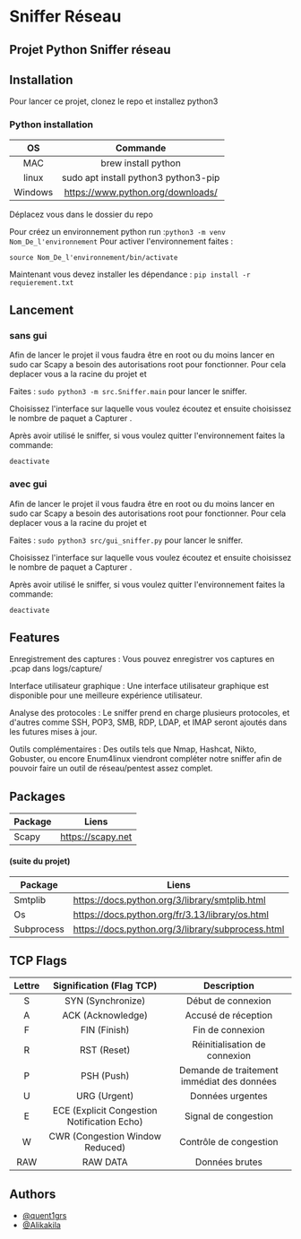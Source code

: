 
# Sniffer Réseau

## Projet Python Sniffer réseau




## Installation

Pour lancer ce projet, clonez le repo et installez python3 
### Python installation

| OS | Commande | 
|:------:|:------------------------:|
| MAC      | brew install python  |      
| linux    | sudo apt install python3 python3-pip  |      
| Windows      | https://www.python.org/downloads/        |  

Déplacez vous dans le dossier du repo 

Pour créez un environnement python run :```python3 -m venv 
Nom_De_l'environnement``` 
Pour activer l'environnement faites : 

```source Nom_De_l'environnement/bin/activate ```

Maintenant vous devez installer les dépendance : ```pip install -r requierement.txt ```

## Lancement
### sans gui 
Afin de lancer le projet il vous faudra être en root ou du moins lancer en sudo  car Scapy a besoin des autorisations root pour fonctionner.
Pour cela deplacer vous a la racine du projet et 

Faites : ``` sudo python3 -m src.Sniffer.main ``` pour lancer le sniffer.

Choisissez l'interface sur laquelle vous voulez écoutez et ensuite choisissez le nombre de paquet a Capturer .

Après avoir utilisé le sniffer, si vous voulez quitter l'environnement faites la commande:

``` deactivate ```

### avec gui 
Afin de lancer le projet il vous faudra être en root ou du moins lancer en sudo  car Scapy a besoin des autorisations root pour fonctionner.
Pour cela deplacer vous a la racine du projet et 

Faites : ``` sudo python3 src/gui_sniffer.py ``` pour lancer le sniffer.

Choisissez l'interface sur laquelle vous voulez écoutez et ensuite choisissez le nombre de paquet a Capturer .

Après avoir utilisé le sniffer, si vous voulez quitter l'environnement faites la commande:

``` deactivate ```




## Features

Enregistrement des captures : Vous pouvez enregistrer vos captures en .pcap dans logs/capture/ 

Interface utilisateur graphique : Une interface utilisateur graphique est disponible pour une meilleure expérience utilisateur.

Analyse des protocoles : Le sniffer prend en charge plusieurs protocoles, et d'autres comme SSH, POP3, SMB, RDP, LDAP, et IMAP seront ajoutés dans les futures mises à jour.

Outils complémentaires : Des outils tels que Nmap, Hashcat, Nikto, Gobuster, ou encore Enum4linux viendront compléter notre sniffer afin de pouvoir faire un outil de réseau/pentest assez complet.

## Packages
| Package             | Liens                                              
| ----------------- | ------------------------------------------------------------------ |
Scapy |https://scapy.net

#### (suite du projet)
| Package             | Liens                                              
| ----------------- | ------------------------------------------------------------------ |
| Smtplib |https://docs.python.org/3/library/smtplib.html|
| Os |https://docs.python.org/fr/3.13/library/os.html|
| Subprocess|https://docs.python.org/3/library/subprocess.html|

## TCP Flags

| Lettre | Signification (Flag TCP) | Description |
|:------:|:------------------------:|:-----------:|
| S      | SYN (Synchronize)         | Début de connexion |
| A      | ACK (Acknowledge)         | Accusé de réception |
| F      | FIN (Finish)              | Fin de connexion |
| R      | RST (Reset)               | Réinitialisation de connexion |
| P      | PSH (Push)                | Demande de traitement immédiat des données |
| U      | URG (Urgent)              | Données urgentes |
| E      | ECE (Explicit Congestion Notification Echo) | Signal de congestion |
| W      | CWR (Congestion Window Reduced) | Contrôle de congestion |
| RAW    | RAW DATA                  | Données brutes |


## Authors

- [@quent1grs](https://github.com/quent1grs)
- [@Alikakila](https://github.com/AlikakilA)

